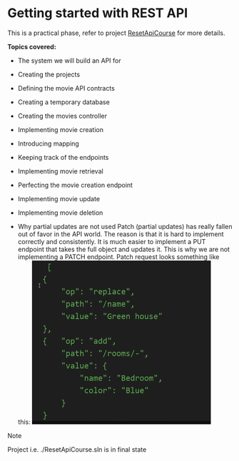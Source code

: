 # Getting started with REST API

This is a practical phase, refer to project [ResetApiCourse](./ResetApiCourse.sln) for more details.

**Topics covered:**

- The system we will build an API for
- Creating the projects
- Defining the movie API contracts
- Creating a temporary database
- Creating the movies controller
- Implementing movie creation
- Introducing mapping
- Keeping track of the endpoints
- Implementing movie retrieval
- Perfecting the movie creation endpoint
- Implementing movie update
- Implementing movie deletion

- Why partial updates are not used
  Patch (partial updates) has really fallen out of favor in the API world. The reason is that it is hard to implement correctly and consistently. It is much easier to implement a PUT endpoint that takes the full object and updates it. This is why we are not implementing a PATCH endpoint.
  Patch request looks something like this:
  ![patch](contents/image1.png)

> [!NOTE]
> Project i.e. ./ResetApiCourse.sln is in final state
